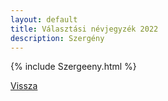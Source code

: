 ```yaml
---
layout: default
title: Választási névjegyzék 2022
description: Szergény
---
```


{% include Szergeeny.html %}

[Vissza](./)